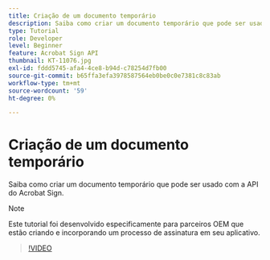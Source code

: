 ```yaml
---
title: Criação de um documento temporário
description: Saiba como criar um documento temporário que pode ser usado com a API do Acrobat Sign.
type: Tutorial
role: Developer
level: Beginner
feature: Acrobat Sign API
thumbnail: KT-11076.jpg
exl-id: fddd5745-afa4-4ce8-b94d-c78254d7fb00
source-git-commit: b65ffa3efa3978587564eb0be0c0e7381c8c83ab
workflow-type: tm+mt
source-wordcount: '59'
ht-degree: 0%

---
```


# Criação de um documento temporário

Saiba como criar um documento temporário que pode ser usado com a API do Acrobat Sign.

>[!NOTE]
>
>Este tutorial foi desenvolvido especificamente para parceiros OEM que estão criando e incorporando um processo de assinatura em seu aplicativo.

>[!VIDEO](https://video.tv.adobe.com/v/347351?hidetitle=true)
